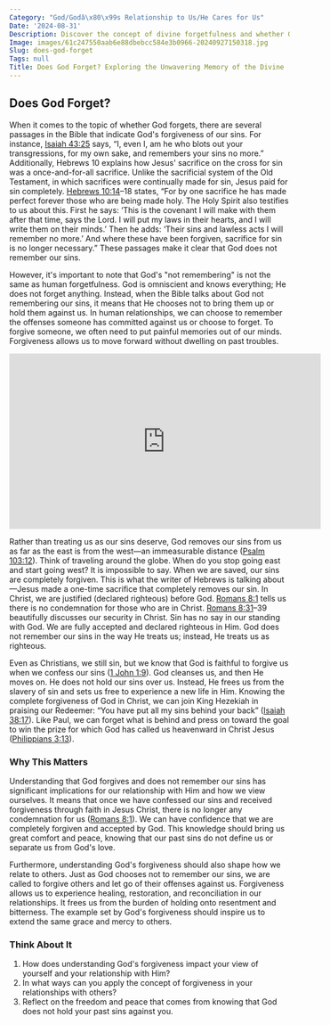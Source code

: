 ```yaml
---
Category: "God/Godâ\x80\x99s Relationship to Us/He Cares for Us"
Date: '2024-08-31'
Description: Discover the concept of divine forgetfulness and whether God forgets in this insightful article exploring the nature of God's memory.
Image: images/61c247550aab6e88dbebcc584e3b0966-20240927150318.jpg
Slug: does-god-forget
Tags: null
Title: Does God Forget? Exploring the Unwavering Memory of the Divine
---
```


## Does God Forget?

When it comes to the topic of whether God forgets, there are several passages in the Bible that indicate God's forgiveness of our sins. For instance, [Isaiah 43:25](https://www.bibleref.com/Isaiah/43/Isaiah-43-25.html) says, “I, even I, am he who blots out your transgressions, for my own sake, and remembers your sins no more.” Additionally, Hebrews 10 explains how Jesus' sacrifice on the cross for sin was a once-and-for-all sacrifice. Unlike the sacrificial system of the Old Testament, in which sacrifices were continually made for sin, Jesus paid for sin completely. [Hebrews 10:14](https://www.bibleref.com/Hebrews/10/Hebrews-10-14.html)–18 states, “For by one sacrifice he has made perfect forever those who are being made holy. The Holy Spirit also testifies to us about this. First he says: ‘This is the covenant I will make with them after that time, says the Lord. I will put my laws in their hearts, and I will write them on their minds.’ Then he adds: ‘Their sins and lawless acts I will remember no more.’ And where these have been forgiven, sacrifice for sin is no longer necessary.” These passages make it clear that God does not remember our sins.

However, it's important to note that God's "not remembering" is not the same as human forgetfulness. God is omniscient and knows everything; He does not forget anything. Instead, when the Bible talks about God not remembering our sins, it means that He chooses not to bring them up or hold them against us. In human relationships, we can choose to remember the offenses someone has committed against us or choose to forget. To forgive someone, we often need to put painful memories out of our minds. Forgiveness allows us to move forward without dwelling on past troubles.


<iframe width="560" height="315" src="https://www.youtube.com/embed/l42NpoAdJQ8" frameborder="0" allow="autoplay; encrypted-media" allowfullscreen></iframe>


Rather than treating us as our sins deserve, God removes our sins from us as far as the east is from the west—an immeasurable distance ([Psalm 103:12](https://www.bibleref.com/Psalm/103/Psalm-103-12.html)). Think of traveling around the globe. When do you stop going east and start going west? It is impossible to say. When we are saved, our sins are completely forgiven. This is what the writer of Hebrews is talking about—Jesus made a one-time sacrifice that completely removes our sin. In Christ, we are justified (declared righteous) before God. [Romans 8:1](https://www.bibleref.com/Romans/8/Romans-8-1.html) tells us there is no condemnation for those who are in Christ. [Romans 8:31](https://www.bibleref.com/Romans/8/Romans-8-31.html)–39 beautifully discusses our security in Christ. Sin has no say in our standing with God. We are fully accepted and declared righteous in Him. God does not remember our sins in the way He treats us; instead, He treats us as righteous.

Even as Christians, we still sin, but we know that God is faithful to forgive us when we confess our sins ([1 John 1:9](https://www.bibleref.com/1-John/1/1-John-1-9.html)). God cleanses us, and then He moves on. He does not hold our sins over us. Instead, He frees us from the slavery of sin and sets us free to experience a new life in Him. Knowing the complete forgiveness of God in Christ, we can join King Hezekiah in praising our Redeemer: “You have put all my sins behind your back” ([Isaiah 38:17](https://www.bibleref.com/Isaiah/38/Isaiah-38-17.html)). Like Paul, we can forget what is behind and press on toward the goal to win the prize for which God has called us heavenward in Christ Jesus ([Philippians 3:13](https://www.bibleref.com/Philippians/3/Philippians-3-13.html)).

### Why This Matters

Understanding that God forgives and does not remember our sins has significant implications for our relationship with Him and how we view ourselves. It means that once we have confessed our sins and received forgiveness through faith in Jesus Christ, there is no longer any condemnation for us ([Romans 8:1](https://www.bibleref.com/Romans/8/Romans-8-1.html)). We can have confidence that we are completely forgiven and accepted by God. This knowledge should bring us great comfort and peace, knowing that our past sins do not define us or separate us from God's love.

Furthermore, understanding God's forgiveness should also shape how we relate to others. Just as God chooses not to remember our sins, we are called to forgive others and let go of their offenses against us. Forgiveness allows us to experience healing, restoration, and reconciliation in our relationships. It frees us from the burden of holding onto resentment and bitterness. The example set by God's forgiveness should inspire us to extend the same grace and mercy to others.

### Think About It

1. How does understanding God's forgiveness impact your view of yourself and your relationship with Him?
2. In what ways can you apply the concept of forgiveness in your relationships with others?
3. Reflect on the freedom and peace that comes from knowing that God does not hold your past sins against you.